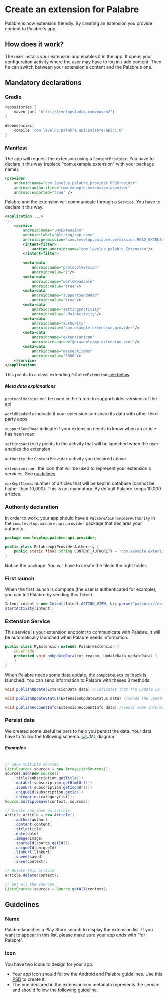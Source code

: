 # Create an extension for Palabre

Palabre is now extension friendly. By creating an extension you provide content to Palabre's app.

## How does it work?

The user installs your extension and enables it in the app. It opens your configuration activity where the user may have to log in / add content.
Then he can switch between your extension's content and the Palabre's one.

## Mandatory declarations

### Gradle

```groovy
repositories {
    maven {url "http://levelupstudio.com/maven2"}
}

dependencies{
    compile 'com.levelup.palabre.api:palabre-api:1.0'
}
```

### Manifest

The app will request the extension using a `ContentProvider`. You have to declare it this way (replace "com.example.extension" with your package name).

```xml
<provider
    android:name="com.levelup.palabre.provider.RSSProvider"
    android:authorities="com.example.extension.provider"
    android:exported="true" />
```

Palabre and the extension will communicate through a `Service`. You have to declare it this way.

```xml
<application ...>
...
    <service
        android:name=".MyExtension"
        android:label="@string/app_name"
        android:permission="com.levelup.palabre.permission.READ_EXTENSION_DATA">
        <intent-filter>
            <action android:name="com.levelup.palabre.Extension"/>
        </intent-filter>
    
        <meta-data
            android:name="protocolVersion"
            android:value="1"/>
        <meta-data
            android:name="worldReadable"
            android:value="true"/>
        <meta-data
            android:name="supportSendRead"
            android:value="true"/>
        <meta-data
            android:name="settingsActivity"
            android:value=".MainActivity"/>
        <meta-data
            android:name="authority"
            android:value="com.example.extension.provider"/>
        <meta-data
            android:name="extensionicon"
            android:resource="@drawable/my_extension_icon"/>
        <meta-data
            android:name="maxKeptItems"
            android:value="5000"/>
    </service>
</application>
```

This points to a class extending ```PalabreExtension``` [see below](#extension-service).

##### Meta data explanations 

`protocolVersion` will be used in the future to support older versions of the api

`worldReadable` indicate if your extension can share its data with other third party apps

`supportSendRead` indicate if your extension needs to know when an article has been read

`settingsActivity` points to the activity that will be launched when the user enables the extension

`authority` the `ContentProvider` activity you declared above

`extensionicon` : the icon that will be used to represent your extension's services. See [guidelines](#guidelines)

`maxKeptItems`: number of articles that will be kept in database (cannot be higher than 10,000). This is not mandatory. By default Palabre keeps 10,000 articles.

### Authority declaration

In order to work, your app should have a `PalabreApiProviderAuthority` in the ```com.levelup.palabre.api.provider``` package that declares your authority.

```java
package com.levelup.palabre.api.provider;

public class PalabreApiProviderAuthority {
    public static final String CONTENT_AUTHORITY = "com.example.extension.provider";
}
```

Notice the package. You will have to create the file in the right folder.

### First launch

When the first launch is complete (the user is authenticated for example), you can tell Palabre by sending this `Intent`

```java
Intent intent = new Intent(Intent.ACTION_VIEW, Uri.parse("palabre://extauth"));
startActivity(intent);
```

### Extension Service

This service is your extension endpoint to communicate with Palabre. It will be automatically launched when Palabre needs information.

```java
public class MyExtension extends PalabreExtension {
    @Override
    protected void onUpdateData(int reason, UpdateData updateData) {
    }
}
```

When Palabre needs some data update, the `onUpdateData` callback is launched.
You can send information to Palabre with theses 3 methods:

```java
void publishUpdate(ExtensionData data) //indicates that the update is finished

void publishUpdateStatus(ExtensionUpdateStatus data) //sends the update's status and progress

void publishAccountInfo(ExtensionAccountInfo data) //sends some information about the users identity (for example his avatar)
```

### Persist data

We created some useful helpers to help you persist the data.
Your data have to follow the following schema.
![UML diagram](http://levelupstudio.com/palabre/extension/img/palabre_api.png)

##### Examples

```java

// Save multiple sources
List<Source> sources = new ArrayList<Source>();
sources.add(new Source()
    .title(subscription.getTitle())
    .dataUrl(subscription.getHtmlUrl())
    .iconUrl(subscription.getIconUrl())
    .uniqueId(subscription.getId())
    .categories(categoryList));
Source.multipleSave(context, sources);

// Create and save an article
Article article = new Article()
    .author(author)
    .content(content)
    .title(title)
    .date(date)
    .image(image)
    .sourceId(source.getId())
    .uniqueId(uniqueId)
    .linkUrl(linkUrl)
    .saved(saved)
    .save(context);

// Delete this article
article.delete(context);

// Get all the sources
List<Source> sources = Source.getAll(context);

```

## Guidelines

### Name

Palabre launches a Play Store search to display the extension list. If you want to appear in this list, please make sure your app ends with "for Palabre".

### Icon



You have two icons to design for your app. 
- Your app icon should follow the Android and Palabre guidelines. Use this [PSD](https://github.com/levelup/palabre-extensions/raw/master/Resources/extensions_icons.psd) to create it.
- The one declared in the extensionicon metadata represents the service and should follow the [following guideline](https://github.com/levelup/palabre-extensions/raw/master/Resources/extensions_logo.psd).